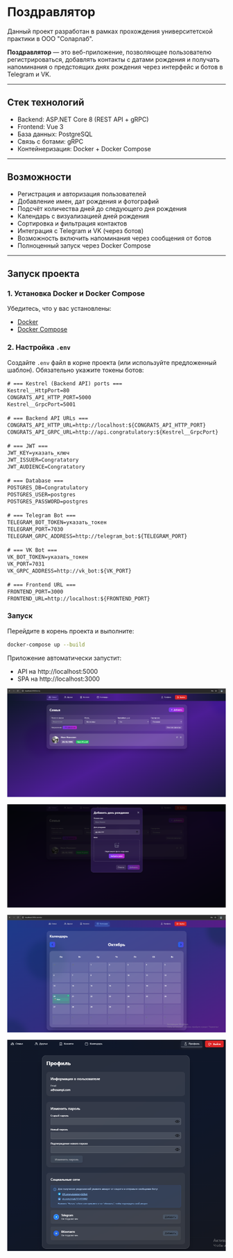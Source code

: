 # Поздравлятор

Данный проект разработан в рамках прохождения университетской практики в ООО "Соларлаб".

**Поздравлятор** — это веб-приложение, позволяющее пользователю регистрироваться, добавлять контакты с датами рождения и получать напоминания о предстоящих днях рождения через интерфейс и ботов в Telegram и VK.

---

## Стек технологий

- Backend: ASP.NET Core 8 (REST API + gRPC)
- Frontend: Vue 3
- База данных: PostgreSQL
- Связь с ботами: gRPC
- Контейнеризация: Docker + Docker Compose

---

## Возможности

- Регистрация и авторизация пользователей
- Добавление имен, дат рождения и фотографий
- Подсчёт количества дней до следующего дня рождения
- Календарь с визуализацией дней рождения
- Сортировка и фильтрация контактов
- Интеграция с Telegram и VK (через ботов)
- Возможность включить напоминания через сообщения от ботов
- Полноценный запуск через Docker Compose

---

## Запуск проекта

### 1. Установка Docker и Docker Compose

Убедитесь, что у вас установлены:

- [Docker](https://www.docker.com/)
- [Docker Compose](https://docs.docker.com/compose/)

### 2. Настройка `.env`

Создайте `.env` файл в корне проекта (или используйте предложенный шаблон). Обязательно укажите токены ботов:

```env
# === Kestrel (Backend API) ports ===
Kestrel__HttpPort=80
CONGRATS_API_HTTP_PORT=5000
Kestrel__GrpcPort=5001

# === Backend API URLs ===
CONGRATS_API_HTTP_URL=http://localhost:${CONGRATS_API_HTTP_PORT}
CONGRATS_API_GRPC_URL=http://api.congratulatory:${Kestrel__GrpcPort}

# === JWT ===
JWT_KEY=указать_ключ
JWT_ISSUER=Congratatory
JWT_AUDIENCE=Congratatory

# === Database ===
POSTGRES_DB=Congratulatory
POSTGRES_USER=postgres
POSTGRES_PASSWORD=postgres

# === Telegram Bot ===
TELEGRAM_BOT_TOKEN=указать_токен
TELEGRAM_PORT=7030
TELEGRAM_GRPC_ADDRESS=http://telegram_bot:${TELEGRAM_PORT}

# === VK Bot ===
VK_BOT_TOKEN=указать_токен
VK_PORT=7031
VK_GRPC_ADDRESS=http://vk_bot:${VK_PORT}

# === Frontend URL ===
FRONTEND_PORT=3000
FRONTEND_URL=http://localhost:${FRONTEND_PORT}
```

### Запуск  
Перейдите в корень проекта и выполните:
```bash
docker-compose up --build
```
Приложение автоматически запустит:
- API на http://localhost:5000
- SPA на http://localhost:3000

![alt text](image-1.png)

![alt text](image-2.png)

![alt text](image-3.png)

![alt text](image-4.png)